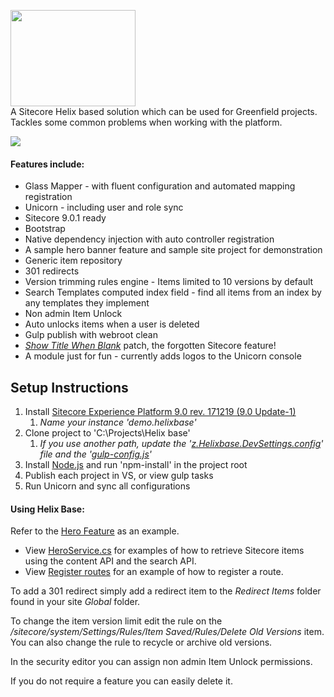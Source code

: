 <img src="https://nshackblog.files.wordpress.com/2017/02/helixbase1.png" height="154px" width="200px" /><br />
A Sitecore Helix based solution which can be used for Greenfield projects. Tackles some common problems when working with the platform.

[<img src="https://nshack31.visualstudio.com/_apis/public/build/definitions/8aa245ff-435a-46cb-97a0-3d6850ff680f/1/badge"/>](https://nshack31.visualstudio.com/Helix%20Base/_build/index?definitionId=1)

#### Features include:

* Glass Mapper - with fluent configuration and automated mapping registration
* Unicorn - including user and role sync
* Sitecore 9.0.1 ready
* Bootstrap
* Native dependency injection with auto controller registration
* A sample hero banner feature and sample site project for demonstration
* Generic item repository
* 301 redirects
* Version trimming rules engine - Items limited to 10 versions by default
* Search Templates computed index field - find all items from an index by any templates they implement
* Non admin Item Unlock
* Auto unlocks items when a user is deleted
* Gulp publish with webroot clean
* <a href="https://jammykam.wordpress.com/2017/09/20/show-title-when-blank/">_Show Title When Blank_</a> patch, the forgotten Sitecore feature!
* A module just for fun - currently adds logos to the Unicorn console

## Setup Instructions
1. Install <a href="https://dev.sitecore.net/Downloads/Sitecore_Experience_Platform/90/Sitecore_Experience_Platform_90_Update1.aspx" target="_blank">Sitecore Experience Platform 9.0 rev. 171219 (9.0 Update-1)</a>
	1. _Name your instance 'demo.helixbase'_
2. Clone project to 'C:\Projects\Helix base'
	1. _If you use another path, update the '<a href="https://github.com/muso31/Helixbase/blob/master/src/Project/Helixbase/code/App_Config/Include/Project/z.Helixbase.DevSettings.config#L3">z.Helixbase.DevSettings.config</a>' file and the '<a href="https://github.com/muso31/Helixbase/blob/master/gulp-config.js#L4">gulp-config.js</a>'_
3. Install <a href="https://nodejs.org/en/" target="_blank">Node.js</a> and run 'npm-install' in the project root
4. Publish each project in VS, or view gulp tasks
5. Run Unicorn and sync all configurations

#### Using Helix Base:
Refer to the <a href="https://github.com/muso31/Helixbase/tree/master/src/Feature/Hero/code">Hero Feature</a> as an example.

* View <a href="https://github.com/muso31/Helixbase/blob/master/src/Feature/Hero/code/Services/HeroService.cs">HeroService.cs</a> for examples of how to retrieve Sitecore items using the content API and the search API.
* View <a href="https://github.com/muso31/Helixbase/blob/master/src/Feature/Hero/code/Routes/RegisterRoutes.cs">Register routes</a> for an example of how to register a route.

To add a 301 redirect simply add a redirect item to the _Redirect Items_ folder found in your site _Global_ folder.

To change the item version limit edit the rule on the _/sitecore/system/Settings/Rules/Item Saved/Rules/Delete Old Versions_ item. You can also change the rule to recycle or archive old versions. 

In the security editor you can assign non admin Item Unlock permissions.

If you do not require a feature you can easily delete it.